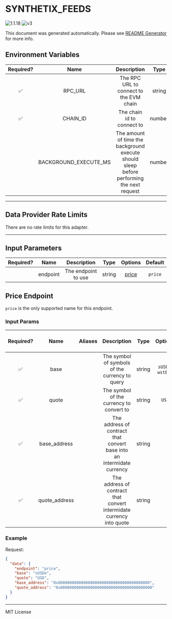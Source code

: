 # SYNTHETIX_FEEDS

![1.1.18](https://img.shields.io/github/package-json/v/smartcontractkit/external-adapters-js?filename=packages/sources/synthetix-feeds/package.json) ![v3](https://img.shields.io/badge/framework%20version-v3-blueviolet)

This document was generated automatically. Please see [README Generator](../../scripts#readme-generator) for more info.

## Environment Variables

| Required? |         Name          |                                        Description                                        |  Type  | Options | Default |
| :-------: | :-------------------: | :---------------------------------------------------------------------------------------: | :----: | :-----: | :-----: |
|    ✅     |        RPC_URL        |                          The RPC URL to connect to the EVM chain                          | string |         |         |
|    ✅     |       CHAIN_ID        |                                The chain id to connect to                                 | number |         |   `1`   |
|           | BACKGROUND_EXECUTE_MS | The amount of time the background execute should sleep before performing the next request | number |         | `10000` |

---

## Data Provider Rate Limits

There are no rate limits for this adapter.

---

## Input Parameters

| Required? |   Name   |     Description     |  Type  |         Options          | Default |
| :-------: | :------: | :-----------------: | :----: | :----------------------: | :-----: |
|           | endpoint | The endpoint to use | string | [price](#price-endpoint) | `price` |

## Price Endpoint

`price` is the only supported name for this endpoint.

### Input Params

| Required? |     Name      | Aliases |                              Description                               |  Type  |      Options      | Default | Depends On | Not Valid With |
| :-------: | :-----------: | :-----: | :--------------------------------------------------------------------: | :----: | :---------------: | :-----: | :--------: | :------------: |
|    ✅     |     base      |         |             The symbol of symbols of the currency to query             | string | `sUSDe`, `wstETH` |         |            |                |
|    ✅     |     quote     |         |                The symbol of the currency to convert to                | string |       `USD`       |         |            |                |
|    ✅     | base_address  |         | The address of contract that convert base into an intermidate currency | string |                   |         |            |                |
|    ✅     | quote_address |         |  The address of contract that convert intermidate currency into quote  | string |                   |         |            |                |

### Example

Request:

```json
{
  "data": {
    "endpoint": "price",
    "base": "sUSDe",
    "quote": "USD",
    "base_address": "0x0000000000000000000000000000000000000000",
    "quote_address": "0x0000000000000000000000000000000000000000"
  }
}
```

---

MIT License
